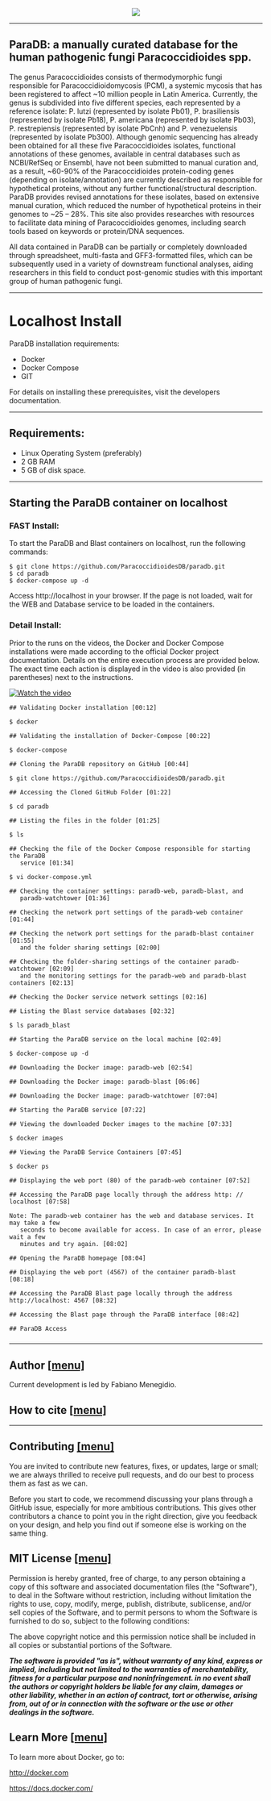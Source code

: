 <p align="center"><img src="https://raw.githubusercontent.com/ParacoccidioidesDB/paracoccidioidesdb.github.io/master/images/paradb_logo.png"></p>

---

## ParaDB: a manually curated database for the human pathogenic fungi Paracoccidioides spp.

The genus Paracoccidioides consists of thermodymorphic fungi responsible for Paracoccidioidomycosis (PCM), a systemic mycosis that has been registered to affect ~10 million people in Latin America. Currently, the genus is subdivided into five different species, each represented by a reference isolate: P. lutzi (represented by isolate Pb01), P. brasiliensis (represented by isolate Pb18), P. americana (represented by isolate Pb03), P. restrepiensis (represented by isolate PbCnh) and P. venezuelensis (represented by isolate Pb300). Although genomic sequencing has already been obtained for all these five Paracoccidioides isolates, functional annotations of these genomes, available in central databases such as NCBI/RefSeq or Ensembl, have not been submitted to manual curation and, as a result, ~60-90% of the Paracoccidioides protein-coding genes (depending on isolate/annotation) are currently described as responsible for hypothetical proteins, without any further functional/structural description. ParaDB provides revised annotations for these isolates, based on extensive manual curation, which reduced the number of hypothetical proteins in their genomes to ~25 – 28%. This site also provides researches with resources to facilitate data mining of Paracoccidioides genomes, including search tools based on keywords or protein/DNA sequences.

All data contained in ParaDB can be partially or completely downloaded through spreadsheet, multi-fasta and GFF3-formatted files, which can be subsequently used in a variety of downstream functional analyses, aiding researchers in this field to conduct post-genomic studies with this important group of human pathogenic fungi.

---

# Localhost Install

ParaDB installation requirements:

- Docker
- Docker Compose
- GIT

For details on installing these prerequisites, visit the developers documentation.

---

## Requirements:

- Linux Operating System (preferably)
- 2 GB RAM
- 5 GB of disk space.

---

## Starting the ParaDB container on localhost

### FAST Install:

To start the ParaDB and Blast containers on localhost, run the following commands:

```
$ git clone https://github.com/ParacoccidioidesDB/paradb.git
$ cd paradb
$ docker-compose up -d
```

Access http://localhost in your browser. If the page is not loaded, wait for the WEB and Database service to be loaded in the containers.

### Detail Install:

Prior to the runs on the videos, the Docker and Docker Compose installations were made according to the official Docker project documentation. Details on the entire execution process are provided below. The exact time each action is displayed in the video is also provided (in parentheses) next to the instructions.


[![Watch the video](https://raw.githubusercontent.com/ParacoccidioidesDB/paracoccidioidesdb.github.io/master/images/Screenshot%20from%202019-05-28%2016-05-36.png)](https://youtu.be/xfxOfKqS-xU)


```
## Validating Docker installation [00:12]

$ docker

## Validating the installation of Docker-Compose [00:22]

$ docker-compose

## Cloning the ParaDB repository on GitHub [00:44]

$ git clone https://github.com/ParacoccidioidesDB/paradb.git

## Accessing the Cloned GitHub Folder [01:22]

$ cd paradb

## Listing the files in the folder [01:25]

$ ls

## Checking the file of the Docker Compose responsible for starting the ParaDB 
   service [01:34]

$ vi docker-compose.yml

## Checking the container settings: paradb-web, paradb-blast, and 
   paradb-watchtower [01:36]
 
## Checking the network port settings of the paradb-web container [01:44]

## Checking the network port settings for the paradb-blast container [01:55] 
   and the folder sharing settings [02:00]

## Checking the folder-sharing settings of the container paradb-watchtower [02:09] 
   and the monitoring settings for the paradb-web and paradb-blast containers [02:13]

## Checking the Docker service network settings [02:16]

## Listing the Blast service databases [02:32]

$ ls paradb_blast

## Starting the ParaDB service on the local machine [02:49]

$ docker-compose up -d

## Downloading the Docker image: paradb-web [02:54]

## Downloading the Docker image: paradb-blast [06:06]

## Downloading the Docker image: paradb-watchtower [07:04]

## Starting the ParaDB service [07:22]

## Viewing the downloaded Docker images to the machine [07:33]

$ docker images

## Viewing the ParaDB Service Containers [07:45]

$ docker ps

## Displaying the web port (80) of the paradb-web container [07:52]

## Accessing the ParaDB page locally through the address http: // localhost [07:58]

Note: The paradb-web container has the web and database services. It may take a few 
   seconds to become available for access. In case of an error, please wait a few 
   minutes and try again. [08:02]

## Opening the ParaDB homepage [08:04]

## Displaying the web port (4567) of the container paradb-blast [08:18]

## Accessing the ParaDB Blast page locally through the address http://localhost: 4567 [08:32]

## Accessing the Blast page through the ParaDB interface [08:42]

## ParaDB Access
```

### 

---------------------------------------------------------------------------------------------------------------------------------------------------------------------------------------

## Author <a name="Author" /> [[menu]](#menu)

Current development is led by Fabiano Menegidio.

## How to cite <a name="Cite" /> [[menu]](#menu)

---------------------------------------------------------------------------------------------------------------------------------------------------------------------------------------

## Contributing <a name="Contributing" /> [[menu]](#menu)

You are invited to contribute new features, fixes, or updates, large or small; we are always thrilled to receive pull requests, and do our best to process them as fast as we can.

Before you start to code, we recommend discussing your plans through a GitHub issue, especially for more ambitious contributions. This gives other contributors a chance to point you in the right direction, give you feedback on your design, and help you find out if someone else is working on the same thing.

## MIT License <a name="MIT" /> [[menu]](#menu)

Permission is hereby granted, free of charge, to any person obtaining a copy of this software and associated documentation files (the "Software"), to deal in the Software without restriction, including without limitation the rights to use, copy, modify, merge, publish, distribute, sublicense, and/or sell copies of the Software, and to permit persons to whom the Software is furnished to do so, subject to the following conditions:

The above copyright notice and this permission notice shall be included in all copies or substantial portions of the Software.

***The software is provided "as is", without warranty of any kind, express or implied, including but not limited to the warranties of merchantability, fitness for a particular purpose and noninfringement. in no event shall the authors or copyright holders be liable for any claim, damages or other liability, whether in an action of contract, tort or otherwise, arising from, out of or in connection with the software or the use or other dealings in the software.***


## Learn More <a name="Learn-More" /> [[menu]](#menu)

To learn more about Docker, go to:

http://docker.com

https://docs.docker.com/
